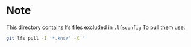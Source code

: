 # Note

This directory contains lfs files excluded in `.lfsconfig`
To pull them use:
```bash
git lfs pull -I '*.knsv' -X ''
```
